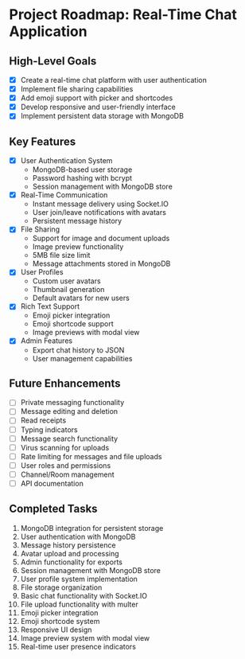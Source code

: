 # Project Roadmap: Real-Time Chat Application

## High-Level Goals
- [x] Create a real-time chat platform with user authentication
- [x] Implement file sharing capabilities
- [x] Add emoji support with picker and shortcodes
- [x] Develop responsive and user-friendly interface
- [x] Implement persistent data storage with MongoDB

## Key Features
- [x] User Authentication System
  - MongoDB-based user storage
  - Password hashing with bcrypt
  - Session management with MongoDB store
- [x] Real-Time Communication
  - Instant message delivery using Socket.IO
  - User join/leave notifications with avatars
  - Persistent message history
- [x] File Sharing
  - Support for image and document uploads
  - Image preview functionality
  - 5MB file size limit
  - Message attachments stored in MongoDB
- [x] User Profiles
  - Custom user avatars
  - Thumbnail generation
  - Default avatars for new users
- [x] Rich Text Support
  - Emoji picker integration
  - Emoji shortcode support
  - Image previews with modal view
- [x] Admin Features
  - Export chat history to JSON
  - User management capabilities

## Future Enhancements
- [ ] Private messaging functionality
- [ ] Message editing and deletion
- [ ] Read receipts
- [ ] Typing indicators
- [ ] Message search functionality
- [ ] Virus scanning for uploads
- [ ] Rate limiting for messages and file uploads
- [ ] User roles and permissions
- [ ] Channel/Room management
- [ ] API documentation

## Completed Tasks
1. MongoDB integration for persistent storage
2. User authentication with MongoDB
3. Message history persistence
4. Avatar upload and processing
5. Admin functionality for exports
6. Session management with MongoDB store
7. User profile system implementation
8. File storage organization
9. Basic chat functionality with Socket.IO
10. File upload functionality with multer
11. Emoji picker integration
12. Emoji shortcode system
13. Responsive UI design
14. Image preview system with modal view
15. Real-time user presence indicators